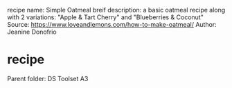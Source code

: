 recipe name: Simple Oatmeal
breif description: a basic oatmeal recipe along with 2 variations: "Apple  & Tart Cherry" and "Blueberries & Coconut"
Source: https://www.loveandlemons.com/how-to-make-oatmeal/
Author: Jeanine Donofrio

# recipe
Parent folder: DS Toolset A3
